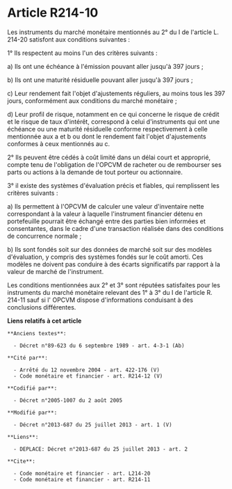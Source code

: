 # Article R214-10

Les instruments du marché monétaire mentionnés au 2° du I de l'article L. 214-20 satisfont aux conditions suivantes : 

1° Ils respectent au moins l'un des critères suivants : 

a) Ils ont une échéance à l'émission pouvant aller jusqu'à 397 jours ; 

b) Ils ont une maturité résiduelle pouvant aller jusqu'à 397 jours ; 

c) Leur rendement fait l'objet d'ajustements réguliers, au moins tous les 397 jours, conformément aux conditions du marché
monétaire ; 

d) Leur profil de risque, notamment en ce qui concerne le risque de crédit et le risque de taux d'intérêt, correspond à celui
d'instruments qui ont une échéance ou une maturité résiduelle conforme respectivement à celle mentionnée aux a et b ou dont
le rendement fait l'objet d'ajustements conformes à ceux mentionnés au c. 

2° Ils peuvent être cédés à coût limité dans un délai court et approprié, compte tenu de l'obligation de l'OPCVM de racheter
ou de rembourser ses parts ou actions à la demande de tout porteur ou actionnaire. 

3° il existe des systèmes d'évaluation précis et fiables, qui remplissent les critères suivants : 

a) Ils permettent à l'OPCVM de calculer une valeur d'inventaire nette correspondant à la valeur à laquelle l'instrument
financier détenu en portefeuille pourrait être échangé entre des parties bien informées et consentantes, dans le cadre d'une
transaction réalisée dans des conditions de concurrence normale ; 

b) Ils sont fondés soit sur des données de marché soit sur des modèles d'évaluation, y compris des systèmes fondés sur le
coût amorti. Ces modèles ne doivent pas conduire à des écarts significatifs par rapport à la valeur de marché de
l'instrument. 

Les conditions mentionnées aux 2° et 3° sont réputées satisfaites pour les instruments du marché monétaire relevant des 1° à
3° du I de l'article R. 214-11 sauf si l' OPCVM dispose d'informations conduisant à des conclusions différentes.

**Liens relatifs à cet article**

	**Anciens textes**:

	  - Décret n°89-623 du 6 septembre 1989 - art. 4-3-1 (Ab)

	**Cité par**:

	  - Arrêté du 12 novembre 2004 - art. 422-176 (V)
	  - Code monétaire et financier - art. R214-12 (V)

	**Codifié par**:

	  - Décret n°2005-1007 du 2 août 2005

	**Modifié par**:

	  - Décret n°2013-687 du 25 juillet 2013 - art. 1 (V)

	**Liens**:

	  - DEPLACE: Décret n°2013-687 du 25 juillet 2013 - art. 2

	**Cite**:

	  - Code monétaire et financier - art. L214-20
	  - Code monétaire et financier - art. R214-11
